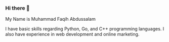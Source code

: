 ### Hi there 👋

My Name is Muhammad Faqih Abdussalam

I have basic skills regarding Python, Go, and C++ programming languages.
I also have experience in web development and online marketing.

<!--
**faqihabdussalam/faqihabdussalam** is a ✨ _special_ ✨ repository because its `README.md` (this file) appears on your GitHub profile.

Here are some ideas to get you started:

- 🔭 I’m currently working on ...
- 🌱 I’m currently learning ...
- 👯 I’m looking to collaborate on ...
- 🤔 I’m looking for help with ...
- 💬 Ask me about ...
- 📫 How to reach me: ...
- 😄 Pronouns: ...
- ⚡ Fun fact: ...
-->
